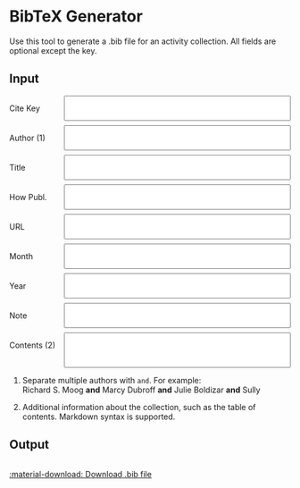 # BibTeX Generator

Use this tool to generate a .bib file for an activity collection.
All fields are optional except the key.

## Input

<style>
  #bg_form {
    display: grid;
    grid-template-columns: max-content 1fr;
    gap: 0.5rem 1rem;
  }
  textarea {
    padding: 1ex;
    overflow-y: hidden;
    resize: none;
  }
</style>

<div id="bg_form" class="annotate">

  <label for="bg_key">Cite Key</label>
  <textarea id="bg_key" rows="1"></textarea>

  <label for="bg_author">Author (1)</label>
  <textarea id="bg_author" rows="1"></textarea>

  <label for="bg_title">Title</label>
  <textarea id="bg_title" rows="1"></textarea>

  <label for="bg_how">How Publ.</label>
  <textarea id="bg_how" rows="1"></textarea>

  <label for="bg_url">URL</label>
  <textarea id="bg_url" rows="1"></textarea>

  <label for="bg_month">Month</label>
  <textarea id="bg_month" rows="1"></textarea>

  <label for="bg_year">Year</label>
  <textarea id="bg_year" rows="1"></textarea>

  <label for="bg_note">Note</label>
  <textarea id="bg_note" rows="1"></textarea>

  <label for="bg_contents">Contents (2)</label>
  <textarea id="bg_contents" rows="3"></textarea>

</div>

1. Separate multiple authors with `and`. For example:<br>
   Richard S. Moog **and** Marcy Dubroff **and** Julie Boldizar **and** Sully

2. Additional information about the collection, such as the table of contents.
   Markdown syntax is supported.

## Output

```
```

<a id="bg_download" href="unnamed.bib">
  :material-download: Download .bib file
</a>

<script src="../bibgen.js?v=2025-07-12"></script>

